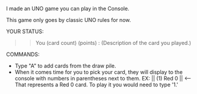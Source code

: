I made an UNO game you can play in the Console.

This game only goes by classic UNO rules for now.

YOUR STATUS:
>> You (card count) (points) : (Description of the card you played.)

COMMANDS:
  - Type "A" to add cards from the draw pile.
  - When it comes time for you to pick your card, they will display to the console with numbers in parentheses next to them.
    EX: || (1) Red 0 || <-- That represents a Red 0 card. To play it you would need to type '1.' 
